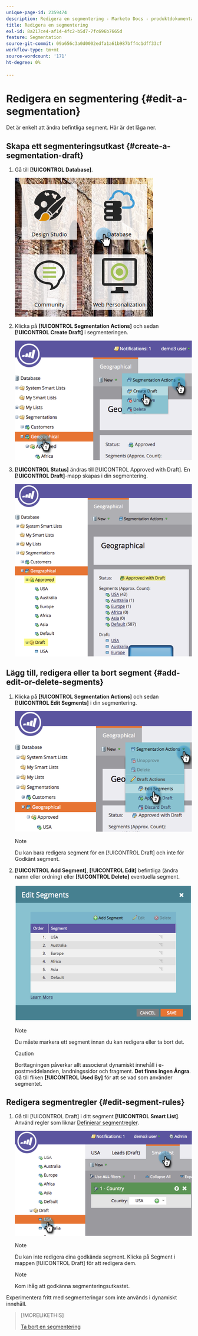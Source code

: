 ```yaml
---
unique-page-id: 2359474
description: Redigera en segmentering - Marketo Docs - produktdokumentation
title: Redigera en segmentering
exl-id: 8a217ce4-af14-4fc2-b5d7-7fc696b7665d
feature: Segmentation
source-git-commit: 09a656c3a0d0002edfa1a61b987bff4c1dff33cf
workflow-type: tm+mt
source-wordcount: '171'
ht-degree: 0%

---
```


# Redigera en segmentering {#edit-a-segmentation}

Det är enkelt att ändra befintliga segment. Här är det låga ner.

## Skapa ett segmenteringsutkast {#create-a-segmentation-draft}

1. Gå till **[!UICONTROL Database]**.

   ![](assets/db.png)

1. Klicka på **[!UICONTROL Segmentation Actions]** och sedan **[!UICONTROL Create Draft]** i segmenteringen.

   ![](assets/two.png)

1. **[!UICONTROL Status]** ändras till [!UICONTROL Approved with Draft]. En **[!UICONTROL Draft]**-mapp skapas i din segmentering.

   ![](assets/three.png)

## Lägg till, redigera eller ta bort segment {#add-edit-or-delete-segments}

1. Klicka på **[!UICONTROL Segmentation Actions]** och sedan **[!UICONTROL Edit Segments]** i din segmentering.

   ![](assets/four.png)

   >[!NOTE]
   >
   >Du kan bara redigera segment för en [!UICONTROL Draft] och inte för Godkänt segment.

1. **[!UICONTROL Add Segment]**, **[!UICONTROL Edit]** befintliga (ändra namn eller ordning) eller **[!UICONTROL Delete]** eventuella segment.

   ![](assets/image2014-9-16-9-3a6-3a9.png)

   >[!NOTE]
   >
   >Du måste markera ett segment innan du kan redigera eller ta bort det.

   >[!CAUTION]
   >
   >Borttagningen påverkar allt associerat dynamiskt innehåll i e-postmeddelanden, landningssidor och fragment. **Det finns ingen Ångra**. Gå till fliken **[!UICONTROL Used By]** för att se vad som använder segmentet.

## Redigera segmentregler {#edit-segment-rules}

1. Gå till [!UICONTROL Draft] i ditt **&#x200B;**&#x200B;segment **[!UICONTROL Smart List]**. Använd regler som liknar [Definierar segmentregler](/help/marketo/product-docs/personalization/segmentation-and-snippets/segmentation/define-segment-rules.md).

   ![](assets/image2014-9-16-9-3a6-3a20.png)

   >[!NOTE]
   >
   >Du kan inte redigera dina godkända segment. Klicka på Segment i mappen [!UICONTROL Draft] för att redigera dem.

   >[!NOTE]
   >
   >Kom ihåg att godkänna segmenteringsutkastet.

Experimentera fritt med segmenteringar som inte används i dynamiskt innehåll.

>[!MORELIKETHIS]
>
>[Ta bort en segmentering](/help/marketo/product-docs/personalization/segmentation-and-snippets/segmentation/delete-a-segmentation.md)
